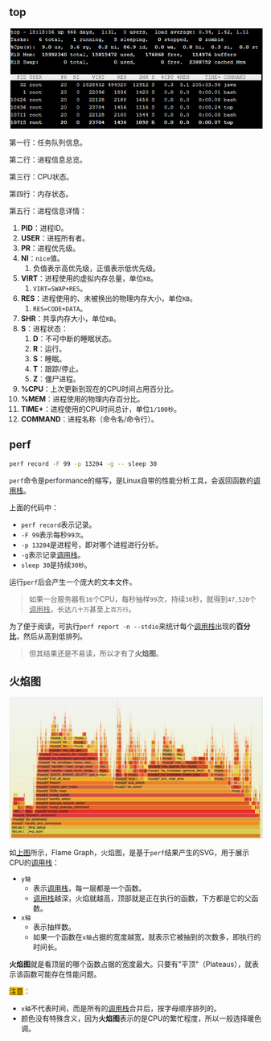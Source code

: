 ## top

![](../images/10/linux_command_top.png)

第一行：任务队列信息。

第二行：进程信息总览。

第三行：CPU状态。

第四行：内存状态。

第五行：进程信息详情：

1. **PID**：进程ID。
2. **USER**：进程所有者。
3. **PR**：进程优先级。
4. **NI**：`nice`值。
    1. 负值表示高优先级，正值表示低优先级。
5. **VIRT**：进程使用的虚拟内存总量，单位`KB`。
    1. `VIRT=SWAP+RES`。
6. **RES**：进程使用的、未被换出的物理内存大小，单位`KB`。
    1. `RES=CODE+DATA`。
7. **SHR**：共享内存大小，单位`KB`。
8. **S**：进程状态：
    1. **D**：不可中断的睡眠状态。
    2. **R**：运行。
    3. **S**：睡眠。
    4. **T**：跟踪/停止。
    5. **Z**：僵尸进程。
9. **%CPU**：上次更新到现在的CPU时间占用百分比。
10. **%MEM**：进程使用的物理内存百分比。
11. **TIME+**：进程使用的CPU时间总计，单位`1/100秒`。
12. **COMMAND**：进程名称（命令名/命令行）。



## perf

```bash
perf record -F 99 -p 13204 -g -- sleep 30
```

`perf`命令是performance的缩写，是Linux自带的性能分析工具，会返回函数的<u>调用栈</u>。

上面的代码中：

- `perf record`表示记录。
- `-F 99`表示每秒`99次`。
- `-p 13204`是进程号，即对哪个进程进行分析。
- `-g`表示记录<u>调用栈</u>。
- `sleep 30`是持续`30秒`。

运行`perf`后会产生一个庞大的文本文件。

> 如果一台服务器有`16`个CPU，每秒抽样`99`次，持续`30`秒，就得到`47,520`个<u>调用栈</u>，长达`几十万`甚至上`百万行`。

为了便于阅读，可执行`perf report -n --stdio`来统计每个<u>调用栈</u>出现的**百分比**，然后从高到低排列。

> 但其结果还是不易读，所以才有了**火焰图**。



## 火焰图

![](../images/10/flame_graph.jpeg)

如[上图](https://www.ruanyifeng.com/blog/2017/09/flame-graph.html)所示，Flame Graph，火焰图，是基于`perf`结果产生的SVG，用于展示CPU的<u>调用栈</u>：

- `y轴`
  - 表示<u>调用栈</u>，每一层都是一个函数。
  - <u>调用栈</u>越深，火焰就越高，顶部就是正在执行的函数，下方都是它的父函数。
- `x轴`
  - 表示抽样数。
  - 如果一个函数在`x轴`占据的宽度越宽，就表示它被抽到的次数多，即执行的时间长。

**火焰图**就是看顶层的哪个函数占据的宽度最大。只要有"平顶"（Plateaus），就表示该函数可能存在性能问题。

<span style=background:#fdc200>注意</span>：

- `x轴`不代表时间，而是所有的<u>调用栈</u>合并后，按字母顺序排列的。
- 颜色没有特殊含义，因为**火焰图**表示的是CPU的繁忙程度，所以一般选择暖色调。

